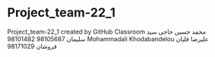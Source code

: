 # Project_team-22_1
Project_team-22_1 created by GitHub Classroom
محمد حسین حاجی سید سلیمان 98105687
98101482 Mohammadali Khodabandelou
علیرضا قلیان فروشان 98171029
